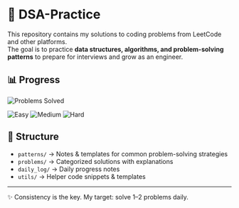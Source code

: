 # 🚀 DSA-Practice

This repository contains my solutions to coding problems from LeetCode and other platforms.  
The goal is to practice **data structures, algorithms, and problem-solving patterns** to prepare for interviews and grow as an engineer.

## 📊 Progress
![Problems Solved](https://img.shields.io/badge/Problems%20Solved-1-blue)

![Easy](https://img.shields.io/badge/Easy-0-brightgreen)
![Medium](https://img.shields.io/badge/Medium-0-yellow)
![Hard](https://img.shields.io/badge/Hard-0-red)



## 📂 Structure
- `patterns/` → Notes & templates for common problem-solving strategies
- `problems/` → Categorized solutions with explanations
- `daily_log/` → Daily progress notes
- `utils/` → Helper code snippets & templates

---
✨ Consistency is the key. My target: solve 1–2 problems daily.

